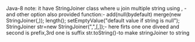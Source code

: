 Java-8 note:
it have StringJoiner class where u join multiple string using , - and other option also provided
function:- add(null(bydefault)
          merge(new StringJoiner(,));
          length();
          setEmptyValue("default value if string is null");
StringJoiner str=new StringJoiner(",",[,]);- here firts one one diveed and second is prefix,3rd one is suffix
str.toString()-to make stringJoiner to string


